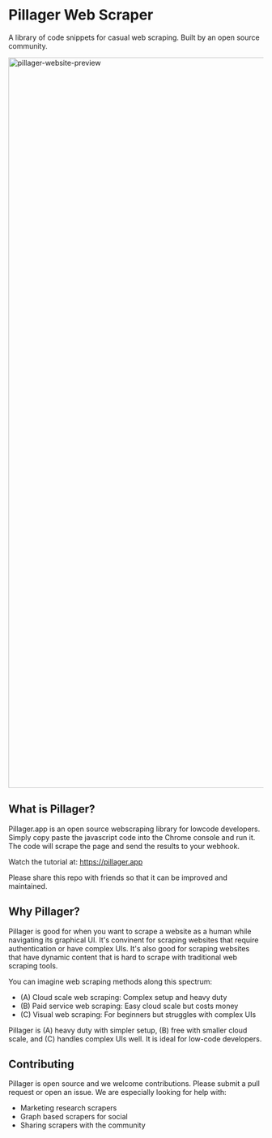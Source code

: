 # Pillager Web Scraper

A library of code snippets for casual web scraping. Built by an open source community.

<img width="1440" alt="pillager-website-preview" src="https://github.com/0xterran/pillager-web-scraper/assets/96885027/82903c22-778b-4666-add0-ab000e0ad97d">

## What is Pillager?

Pillager.app is an open source webscraping library for lowcode developers. Simply copy paste the javascript code into the Chrome console and run it. The code will scrape the page and send the results to your webhook.

Watch the tutorial at: https://pillager.app

Please share this repo with friends so that it can be improved and maintained.


## Why Pillager?

Pillager is good for when you want to scrape a website as a human while navigating its graphical UI. It's convinent for scraping websites that require authentication or have complex UIs. It's also good for scraping websites that have dynamic content that is hard to scrape with traditional web scraping tools.

You can imagine web scraping methods along this spectrum:

- (A) Cloud scale web scraping: Complex setup and heavy duty
- (B) Paid service web scraping: Easy cloud scale but costs money
- (C) Visual web scraping: For beginners but struggles with complex UIs

Pillager is (A) heavy duty with simpler setup, (B) free with smaller cloud scale, and (C) handles complex UIs well. It is ideal for low-code developers.

## Contributing

Pillager is open source and we welcome contributions. Please submit a pull request or open an issue. We are especially looking for help with:

- Marketing research scrapers
- Graph based scrapers for social
- Sharing scrapers with the community
